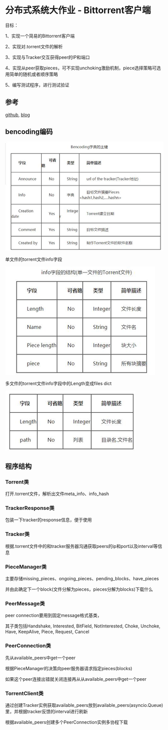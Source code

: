 # 分布式系统大作业 - Bittorrent客户端

目标：

1、实现一个简易的Bittorrent客户端

2、实现对.torrent文件的解析

3、实现与Tracker交互获得peer的IP和端口

4、实现从peer获取pieces，可不实现unchoking激励机制，piece选择策略可选用简单的随机或者顺序策略

5、编写测试程序，进行测试验证

## 参考

[github](https://github.com/eliasson/pieces), [blog](https://markuseliasson.se/article/bittorrent-in-python/)

## bencoding编码

![bencoding字典主键](readme/bencoding字典主键.jpg)

单文件的torrent文件info字段

![bencoding字典主键](readme/info_single_file.jpg)

多文件的torrent文件info字段中的Length变成files dict

![bencoding字典主键](readme/multi_files_Length变成files.jpg)


## 程序结构

### Torrent类

打开.torrent文件，解析出文件meta_info、info_hash

### TrackerResponse类

包装一下tracker的response信息，便于使用

### Tracker类

根据.torrent文件中的和tracker服务器沟通获取peers的ip和port以及interval等信息

### PieceManager类

主要存储missing_pieces、ongoing_pieces、pending_blocks、have_pieces

并由此确定下一个block(文件分解为pieces，pieces分解为blocks)下载什么

### PeerMessage类

peer connection要用到固定message格式基类，

其子类包括Handshake, Interested, BitField, NotInterested, Choke, Unchoke, Have, KeepAlive, Piece, Request, Cancel

### PeerConnection类

先从available_peers中get一个peer

根据PieceManager的决策向peer服务器请求指定pieces(blocks)

如果这个peer连接出错就关闭连接再从从available_peers中get一个peer

### TorrentClient类

通过创建Tracker实例获取available_peers放到available_peers(asyncio.Queue)里，并根据tracker反馈的interval进行刷新

根据available_peers创建多个PeerConnection实例多协程下载
